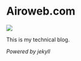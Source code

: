 # Airoweb.com 

<a href="https://github.com/3ehzad/airoweb.com"><img src="https://img.shields.io/github/last-commit/3ehzad/airoweb.com.svg"></a>


This is my technical blog.

*Powered by jekyll*

